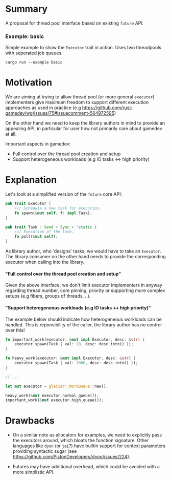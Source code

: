 # Summary
[summary]: #summary

A proposal for thread pool interface based on existing `future` API.

### Example: basic
Simple example to show the `Executor` trait in action. Uses two threadpools with seperated job queues.
```
cargo run --example basic
```

# Motivation
[motivation]: #motivation

We are aiming at trying to allow thread pool (or more general `executor`) implementers give maximum freedom to support different execution approaches as used in practice (e.g https://github.com/rust-gamedev/wg/issues/75#issuecomment-564972595)

On the other hand we need to keep the library authors in mind to provide an appealing API, in particular for user how not primarily care about gamedev at all.

Important aspects in gamedev:

- Full control over the thread pool creation and setup
- Support heterogeneous workloads (e.g IO tasks <-> high priority)

# Explanation
[explanation]: #explanation

Let's look at a simplified version of the `future` core API:
```rust
pub trait Executor {
    /// Schedule a new task for execution.
    fn spawn(&mut self, f: impl Task);
}

pub trait Task : Send + Sync + 'static {
    /// Execution of the task.
    fn poll(&mut self);
}
```

As library author, who 'designs' tasks, we would have to take an `Executor`.
The library consumer on the other hand needs to provide the corresponding executor when calling into the library.

#### "Full control over the thread pool creation and setup"

Given the above interface, we don't limit executor implementers in anyway regarding thread number, core pinning, priority or supporting more complex setups (e.g fibers, groups of threads, ..).

#### "Support heterogeneous workloads (e.g IO tasks <-> high priority)"

The example below should indicate how heterogeneous workloads can be handled.
This is reponsibility of the caller, the library author has no control over this!

```rust
fn important_work(executor: &mut impl Executor, desc: &str) {
    executor.spawn(Task { val: 10, desc: desc.into() });
}

fn heavy_work(executor: &mut impl Executor, desc: &str) {
    executor.spawn(Task { val: 1000, desc: desc.into() });
}

// ...

let mut executor = glacier::WorkQueue::new();

heavy_work(&mut executor.normal_queue());
important_work(&mut executor.high_queue());
```

# Drawbacks
[drawbacks]: #drawbacks

- On a similar note as allocators for examples, we need to explicitly pass the executors around, which bloats the function signature. Other languages like `dyon` (or `jai`?) have builtin support for context parameters providing syntactic sugar (see https://github.com/PistonDevelopers/dyon/issues/224).

- Futures may have additional overhead, which could be avoided with a more simplistic API.
